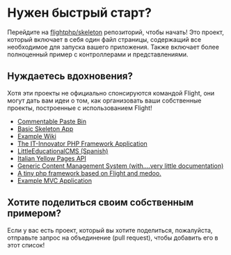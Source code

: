 # Нужен быстрый старт?

Перейдите на [flightphp/skeleton](https://github.com/flightphp/skeleton) репозиторий, чтобы начать! Это проект, который включает в себя один файл страницы, содержащий все необходимое для запуска вашего приложения. Также включает более полноценный пример с контроллерами и представлениями.

## Нуждаетесь вдохновения?

Хотя эти проекты не официально спонсируются командой Flight, они могут дать вам идеи о том, как организовать ваши собственные проекты, построенные с использованием Flight!

- [Commentable Paste Bin](https://github.com/n0nag0n/commie2)
- [Basic Skeleton App](https://github.com/markhughes/flight-skeleton)
- [Example Wiki](https://github.com/Skayo/FlightWiki)
- [The IT-Innovator PHP Framework Application](https://github.com/itinnovator/myphp-app)
- [LittleEducationalCMS (Spanish)](https://github.com/casgin/LittleEducationalCMS)
- [Italian Yellow Pages API](https://github.com/chiccomagnus/PGAPI)
- [Generic Content Management System (with....very little documentation)](https://github.com/recepuncu/cms)
- [A tiny php framework based on Flight and medoo.](https://github.com/ycrao/tinyme)
- [Example MVC Application](https://github.com/paddypei/Flight-MVC)

## Хотите поделиться своим собственным примером?

Если у вас есть проект, который вы хотите поделиться, пожалуйста, отправьте запрос на объединение (pull request), чтобы добавить его в этот список!